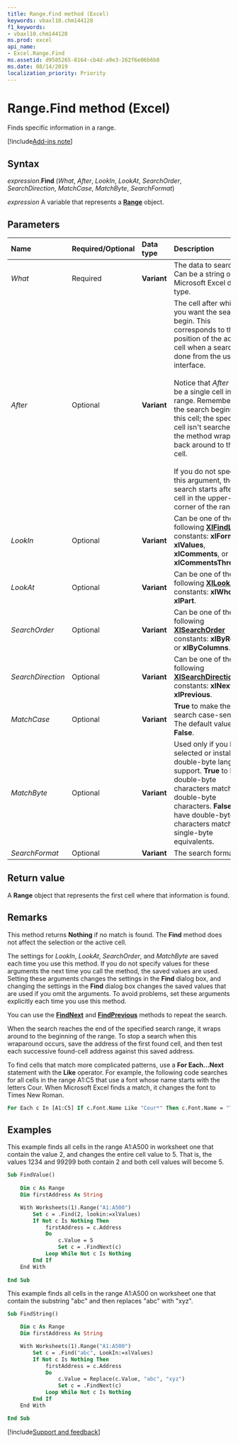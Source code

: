```yaml
---
title: Range.Find method (Excel)
keywords: vbaxl10.chm144128
f1_keywords:
- vbaxl10.chm144128
ms.prod: excel
api_name:
- Excel.Range.Find
ms.assetid: d9585265-8164-cb4d-a9e3-262f6e06b6b8
ms.date: 08/14/2019
localization_priority: Priority
---
```



# Range.Find method (Excel)

Finds specific information in a range.

[!include[Add-ins note](~/includes/addinsnote.md)]

## Syntax

_expression_.**Find** (_What_, _After_, _LookIn_, _LookAt_, _SearchOrder_, _SearchDirection_, _MatchCase_, _MatchByte_, _SearchFormat_)

_expression_ A variable that represents a **[Range](excel.range(object).md)** object.


## Parameters

|Name|Required/Optional|Data type|Description|
|:-----|:-----|:-----|:-----|
| _What_|Required| **Variant**|The data to search for. Can be a string or any Microsoft Excel data type.|
| _After_|Optional| **Variant**|The cell after which you want the search to begin. This corresponds to the position of the active cell when a search is done from the user interface.<br/><br/>Notice that _After_ must be a single cell in the range. Remember that the search begins after this cell; the specified cell isn't searched until the method wraps back around to this cell.<br/><br/>If you do not specify this argument, the search starts after the cell in the upper-left corner of the range.|
| _LookIn_|Optional| **Variant**|Can be one of the following **[XlFindLookIn](excel.xlfindlookin.md)** constants: **xlFormulas**, **xlValues**, **xlComments**, or **xlCommentsThreaded**.|
| _LookAt_|Optional| **Variant**|Can be one of the following **[XlLookAt](excel.xllookat.md)** constants: **xlWhole** or **xlPart**.|
| _SearchOrder_|Optional| **Variant**|Can be one of the following **[XlSearchOrder](excel.xlsearchorder.md)** constants: **xlByRows** or **xlByColumns**.|
| _SearchDirection_|Optional| **Variant** |Can be one of the following **[XlSearchDirection](Excel.xlSearchDirection.md)** constants: **xlNext** or **xlPrevious**.|
| _MatchCase_|Optional| **Variant**| **True** to make the search case-sensitive. The default value is **False**.|
| _MatchByte_|Optional| **Variant**|Used only if you have selected or installed double-byte language support. **True** to have double-byte characters match only double-byte characters. **False** to have double-byte characters match their single-byte equivalents.|
| _SearchFormat_|Optional| **Variant**|The search format.|

## Return value

A **Range** object that represents the first cell where that information is found.


## Remarks

This method returns **Nothing** if no match is found. The **Find** method does not affect the selection or the active cell.

The settings for _LookIn_,  _LookAt_,  _SearchOrder_, and _MatchByte_ are saved each time you use this method. If you do not specify values for these arguments the next time you call the method, the saved values are used. Setting these arguments changes the settings in the **Find** dialog box, and changing the settings in the **Find** dialog box changes the saved values that are used if you omit the arguments. To avoid problems, set these arguments explicitly each time you use this method.

You can use the **[FindNext](Excel.Range.FindNext.md)** and **[FindPrevious](Excel.Range.FindPrevious.md)** methods to repeat the search.

When the search reaches the end of the specified search range, it wraps around to the beginning of the range. To stop a search when this wraparound occurs, save the address of the first found cell, and then test each successive found-cell address against this saved address.

To find cells that match more complicated patterns, use a **For Each...Next** statement with the **Like** operator. For example, the following code searches for all cells in the range A1:C5 that use a font whose name starts with the letters Cour. When Microsoft Excel finds a match, it changes the font to Times New Roman.

```vb
For Each c In [A1:C5] If c.Font.Name Like "Cour*" Then c.Font.Name = "Times New Roman" End If Next`

```

## Examples

This example finds all cells in the range A1:A500 in worksheet one that contain the value 2, and changes the entire cell value to 5. That is, the values 1234 and 99299 both contain 2 and both cell values will become 5.

```vb
Sub FindValue()
    
    Dim c As Range
    Dim firstAddress As String

    With Worksheets(1).Range("A1:A500") 
        Set c = .Find(2, lookin:=xlValues) 
        If Not c Is Nothing Then 
            firstAddress = c.Address 
            Do 
                c.Value = 5 
                Set c = .FindNext(c) 
            Loop While Not c Is Nothing
        End If 
    End With
    
End Sub
```

This example finds all cells in the range A1:A500 on worksheet one that contain the substring "abc" and then replaces "abc" with "xyz".

```vb
Sub FindString()

    Dim c As Range
    Dim firstAddress As String

    With Worksheets(1).Range("A1:A500")
        Set c = .Find("abc", LookIn:=xlValues)
        If Not c Is Nothing Then
            firstAddress = c.Address
            Do
                c.Value = Replace(c.Value, "abc", "xyz")
                Set c = .FindNext(c)
            Loop While Not c Is Nothing
        End If
    End With

End Sub
```


<!-- ******Removed this sample by request in this Issue: https://github.com/MicrosoftDocs/VBA-Docs/issues/133******

**Sample code provided by:** Holy Macro! Books, [Holy Macro! It's 2,500 Excel VBA Examples](https://www.mrexcel.com/store/index.php?l=product_detail&p=1).

This example takes a path and name of a workbook and a search term, and searches the specified workbook for the search term. If the search term is found, the address of the result is stored in cell D10 of the current workbook.

```vb
Option Explicit

Sub FindAddress()
    'Defining the variables.
    Dim GCell As Range
    Dim Page$, Txt$, MyPath$, MyWB$, MySheet$
    
    
    'The text for which to search.
    Txt = "Hello"
    'The path to the workbook in which to search.
    MyPath = "C:\Your\File\Path\"
    'The name of the workbook in which to search.
    MyWB = "YourFileName.xls"
    
    'Use the current sheet as the place to store the data for which to search.
    MySheet = ActiveSheet.Name
    
    'If an error occurs, use the error handling routine at the end of this file.
    On Error GoTo ErrorHandler
   
    'Turn off screen updating, and then open the target workbook.
    Application.ScreenUpdating = False
    Workbooks.Open FileName:=MyPath & MyWB
    
    'Search for the specified text
    Set GCell = ActiveSheet.Cells.Find(Txt)
    
    'Record the address of the data, along with the date, in the current workbook.
    With ThisWorkbook.ActiveSheet.Range("D10")
        .Value = "Address of " & Txt & ":"
        .Offset(0, 1).Value = "Date:"
        .Offset(1, 0).Value = GCell.Address
        .Offset(1, 1).Value = Date
        .Columns.AutoFit
        .Offset(1, 1).Columns.AutoFit
    End With
    
    'Close the data workbook, without saving any changes, and turn screen updating back on.
    ActiveWorkbook.Close savechanges:=False
    Application.ScreenUpdating = True
Exit Sub

'Error Handling section.
ErrorHandler:
Select Case Err.Number
        'Common error #1: file path or workbook name is wrong.
        Case 1004
            Range("D10:E11").ClearContents
            Application.ScreenUpdating = True
            MsgBox "The workbook " & MyWB & " could not be found in the path" & vbCrLf & MyPath & "."
        Exit Sub
        
        'Common error #2: the specified text wasn't in the target workbook.
        Case 9, 91
            ThisWorkbook.Sheets(MySheet).Range("D10:E11").ClearContents
            Workbooks(MyWB).Close False
            Application.ScreenUpdating = True
            MsgBox "The value " & Txt & " was not found."
        Exit Sub
        
        'General case: turn screenupdating back on, and exit.
        Case Else
            Application.ScreenUpdating = True
        Exit Sub
End Select

End Sub
```


### About the contributor

Holy Macro! Books publishes entertaining books for people who use Microsoft Office. See the complete catalog at MrExcel.com. -->



[!include[Support and feedback](~/includes/feedback-boilerplate.md)]
